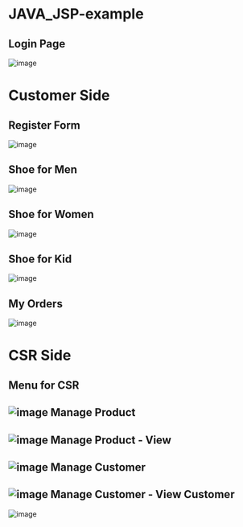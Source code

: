 # JAVA_JSP-example

Login Page
-----------
![image](https://user-images.githubusercontent.com/35698619/49355182-68e17980-f694-11e8-9ce8-ff71df9e6a75.png)

Customer Side
=============
Register Form
-------------
![image](https://user-images.githubusercontent.com/35698619/49355246-be1d8b00-f694-11e8-8148-7e7cb31c6d16.png)

Shoe for Men
------------
![image](https://user-images.githubusercontent.com/35698619/49355272-db525980-f694-11e8-8ce6-a52afb805b02.png)

Shoe for Women
---------------
![image](https://user-images.githubusercontent.com/35698619/49355305-f91fbe80-f694-11e8-9715-cac54684cb52.png)

Shoe for Kid
-------------
![image](https://user-images.githubusercontent.com/35698619/49355321-0a68cb00-f695-11e8-8a52-98be27ff4a20.png)

My Orders
----------
![image](https://user-images.githubusercontent.com/35698619/49355334-1f455e80-f695-11e8-8231-5480cd01b301.png)

CSR Side
=======
Menu for CSR
------------
![image](https://user-images.githubusercontent.com/35698619/49355500-e8237d00-f695-11e8-9783-fba65aa46b16.png)
Manage Product
--------------
![image](https://user-images.githubusercontent.com/35698619/49355529-07baa580-f696-11e8-84a8-44537440aa43.png)
Manage Product - View
---------------------
![image](https://user-images.githubusercontent.com/35698619/49355558-2ae55500-f696-11e8-9a10-6e3b9e22000e.png)
Manage Customer
---------------
![image](https://user-images.githubusercontent.com/35698619/49355621-6d0e9680-f696-11e8-8283-40a54cb0891f.png)
Manage Customer - View Customer
-------------------------------
![image](https://user-images.githubusercontent.com/35698619/49355821-4b61df00-f697-11e8-8fb9-b629216d8570.png)
